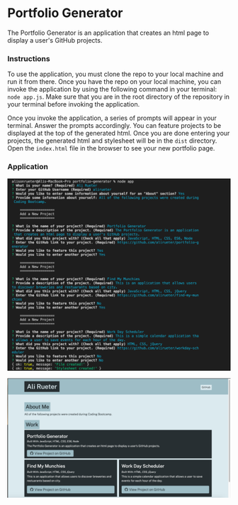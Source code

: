 # Portfolio Generator
The Portfolio Generator is an application that creates an html page to display a user's GitHub projects. 

### Instructions
To use the application, you must clone the repo to your local machine and run it from there. Once you have the repo on your local machine, you can invoke the application by using the following command in your terminal: `node app.js`. Make sure that you are in the root directory of the repository in your terminal before invoking the application.

Once you invoke the application, a series of prompts will appear in your terminal. Answer the prompts accordingly. You can feature projects to be displayed at the top of the generated html. Once you are done entering your projects, the generated html and stylesheet will be in the `dist` directory. Open the `index.html` file in the browser to see your new portfolio page. 

### Application
![Terminal Prompts](./readmeimages/terminal.png)

![Generated HTML Page](./readmeimages/application.png)
